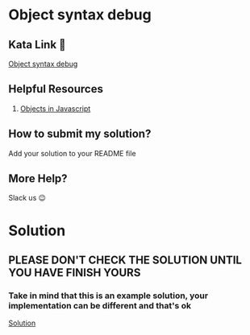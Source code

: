 # Object syntax debug

## Kata Link 🥋

[Object syntax debug](https://www.codewars.com/kata/56d8ae9237123036d3001b54/train/javascript)

## Helpful Resources

1. [Objects in Javascript](https://www.w3schools.com/js/js_objects.asp)

## How to submit my solution?

Add your solution to your README file

## More Help?

Slack us 😉

# Solution

## PLEASE DON'T CHECK THE SOLUTION UNTIL YOU HAVE FINISH YOURS

### Take in mind that this is an example solution, your implementation can be different and that's ok

[Solution](../sol)
